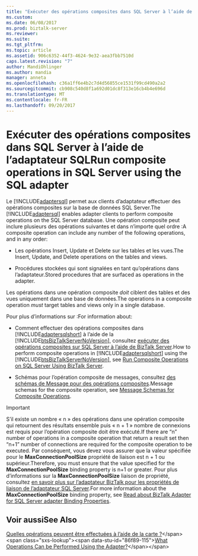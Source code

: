 ```yaml
---
title: "Exécuter des opérations composites dans SQL Server à l’aide de l’adaptateur SQL | Documents Microsoft"
ms.custom: 
ms.date: 06/08/2017
ms.prod: biztalk-server
ms.reviewer: 
ms.suite: 
ms.tgt_pltfrm: 
ms.topic: article
ms.assetid: 906c6352-44f3-4624-9e32-aea3fbb7510d
caps.latest.revision: "7"
author: MandiOhlinger
ms.author: mandia
manager: anneta
ms.openlocfilehash: c36a1ff6e4b2c7d4d56855ce1531f99cd490a2a2
ms.sourcegitcommit: cb908c540d8f1a692d01dc8f313e16cb4b4e696d
ms.translationtype: MT
ms.contentlocale: fr-FR
ms.lasthandoff: 09/20/2017
---
```

# <a name="run-composite-operations-in-sql-server--using-the-sql-adapter"></a><span data-ttu-id="86f89-102">Exécuter des opérations composites dans SQL Server à l’aide de l’adaptateur SQL</span><span class="sxs-lookup"><span data-stu-id="86f89-102">Run composite operations in SQL Server  using the SQL adapter</span></span>
<span data-ttu-id="86f89-103">Le [!INCLUDE[adaptersql](../../includes/adaptersql-md.md)] permet aux clients d’adaptateur effectuer des opérations composites sur la base de données SQL Server.</span><span class="sxs-lookup"><span data-stu-id="86f89-103">The [!INCLUDE[adaptersql](../../includes/adaptersql-md.md)] enables adapter clients to perform composite operations on the SQL Server database.</span></span> <span data-ttu-id="86f89-104">Une opération composite peut inclure plusieurs des opérations suivantes et dans n’importe quel ordre :</span><span class="sxs-lookup"><span data-stu-id="86f89-104">A composite operation can include any number of the following operations, and in any order:</span></span>  
  
-   <span data-ttu-id="86f89-105">Les opérations Insert, Update et Delete sur les tables et les vues.</span><span class="sxs-lookup"><span data-stu-id="86f89-105">The Insert, Update, and Delete operations on the tables and views.</span></span>  
  
-   <span data-ttu-id="86f89-106">Procédures stockées qui sont signalées en tant qu’opérations dans l’adaptateur.</span><span class="sxs-lookup"><span data-stu-id="86f89-106">Stored procedures that are surfaced as operations in the adapter.</span></span>  
  
 <span data-ttu-id="86f89-107">Les opérations dans une opération composite *doit* ciblent des tables et des vues uniquement dans une base de données.</span><span class="sxs-lookup"><span data-stu-id="86f89-107">The operations in a composite operation *must* target tables and views only in a single database.</span></span>  
  
 <span data-ttu-id="86f89-108">Pour plus d’informations sur :</span><span class="sxs-lookup"><span data-stu-id="86f89-108">For information about:</span></span>  
  
-   <span data-ttu-id="86f89-109">Comment effectuer des opérations composites dans [!INCLUDE[adaptersqlshort](../../includes/adaptersqlshort-md.md)] à l’aide de la [!INCLUDE[btsBizTalkServerNoVersion](../../includes/btsbiztalkservernoversion-md.md)], consultez [exécuter des opérations composites sur SQL Server à l’aide de BizTalk Server](../../adapters-and-accelerators/adapter-sql/run-composite-operations-on-sql-server-using-biztalk-server.md).</span><span class="sxs-lookup"><span data-stu-id="86f89-109">How to perform composite operations in [!INCLUDE[adaptersqlshort](../../includes/adaptersqlshort-md.md)] using the [!INCLUDE[btsBizTalkServerNoVersion](../../includes/btsbiztalkservernoversion-md.md)], see [Run Composite Operations on SQL Server Using BizTalk Server](../../adapters-and-accelerators/adapter-sql/run-composite-operations-on-sql-server-using-biztalk-server.md).</span></span>  
  
-   <span data-ttu-id="86f89-110">Schémas pour l’opération composite de messages, consultez [des schémas de Message pour des opérations composites](../../adapters-and-accelerators/adapter-sql/message-schemas-for-composite-operations.md).</span><span class="sxs-lookup"><span data-stu-id="86f89-110">Message schemas for the composite operation, see [Message Schemas for Composite Operations](../../adapters-and-accelerators/adapter-sql/message-schemas-for-composite-operations.md).</span></span>  
  
> [!IMPORTANT]
>  <span data-ttu-id="86f89-111">S’il existe un nombre « n » des opérations dans une opération composite qui retournent des résultats ensemble puis « n + 1 » nombre de connexions est requis pour l’opération composite doit être exécuté.</span><span class="sxs-lookup"><span data-stu-id="86f89-111">If there are “n” number of operations in a composite operation that return a result set then “n+1” number of connections are required for the composite operation to be executed.</span></span> <span data-ttu-id="86f89-112">Par conséquent, vous devez vous assurer que la valeur spécifiée pour le **MaxConnectionPoolSize** propriété de liaison est n + 1 ou supérieur.</span><span class="sxs-lookup"><span data-stu-id="86f89-112">Therefore, you must ensure that the value specified for the **MaxConnectionPoolSize** binding property is n+1 or greater.</span></span> <span data-ttu-id="86f89-113">Pour plus d’informations sur la **MaxConnectionPoolSize** liaison de propriété, consultez [en savoir plus sur l’adaptateur BizTalk pour les propriétés de liaison de l’adaptateur SQL Server](../../adapters-and-accelerators/adapter-sql/read-about-the-biztalk-adapter-for-sql-server-adapter-binding-properties.md).</span><span class="sxs-lookup"><span data-stu-id="86f89-113">For more information about the **MaxConnectionPoolSize** binding property, see [Read about BizTalk Adapter for SQL Server adapter Binding Properties](../../adapters-and-accelerators/adapter-sql/read-about-the-biztalk-adapter-for-sql-server-adapter-binding-properties.md).</span></span>  
  
## <a name="see-also"></a><span data-ttu-id="86f89-114">Voir aussi</span><span class="sxs-lookup"><span data-stu-id="86f89-114">See Also</span></span>  
 <span data-ttu-id="86f89-115">[Quelles opérations peuvent être effectuées à l’aide de la carte ?](https://msdn.microsoft.com/library/cc185435(v=bts.10).aspx)</span><span class="sxs-lookup"><span data-stu-id="86f89-115">[What Operations Can be Performed Using the Adapter?](https://msdn.microsoft.com/library/cc185435(v=bts.10).aspx)</span></span>